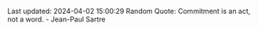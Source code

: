 Last updated: 2024-04-02 15:00:29
Random Quote: Commitment is an act, not a word. - Jean-Paul Sartre